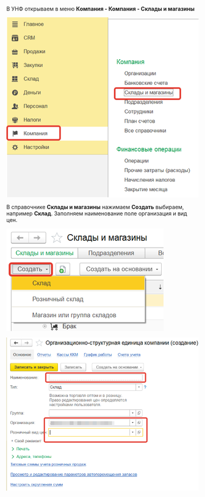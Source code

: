  В УНФ открываем в меню **Компания - Компания - Склады и магазины**
 
![](https://github.com/Hi-ITKKT/1C-UNF3/blob/9282d0e5d96270123e507d44e4039c45b2d87e80/%D0%9A%D0%B0%D1%80%D1%82%D0%B8%D0%BD%D0%BA%D0%B8/14.png)

В справочнике **Склады и магазины** нажимаем **Создать** выбираем, например **Склад**. Заполняем наименование поле организация и вид цен.

![](https://github.com/Hi-ITKKT/1C-UNF3/blob/5229c38757b140e524d9dcf3aaaf2a19e7ac951c/%D0%9A%D0%B0%D1%80%D1%82%D0%B8%D0%BD%D0%BA%D0%B8/15.png)


![](https://github.com/Hi-ITKKT/1C-UNF3/blob/4ed36c693a4929a43dc8f799a6e88214953b6246/%D0%9A%D0%B0%D1%80%D1%82%D0%B8%D0%BD%D0%BA%D0%B8/16.png)
